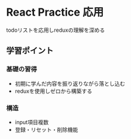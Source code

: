 # React Practice 応用
todoリストを応用しreduxの理解を深める

## 学習ポイント
### 基礎の習得
- 初期に学んだ内容を振り返りながら落とし込む
- reduxを使用しゼロから構築する

### 構造
- input項目複数
- 登録・リセット・削除機能